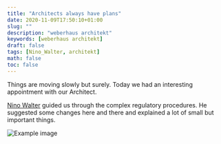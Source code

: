 ```yaml
---
title: "Architects always have plans"
date: 2020-11-09T17:50:10+01:00
slug: ""
description: "weberhaus architekt"
keywords: [weberhaus architekt]
draft: false
tags: [Nino_Walter, architekt]
math: false
toc: false
---
```


Things are moving slowly but surely. Today we had an interesting appointment with our Architect.<br>

<a href="https://www.bauatelier-walter.de/" target="_blank">Nino Walter</a> guided us through the complex regulatory procedures. He suggested some changes here and there and explained a lot of small but important things.

![Example image](/images/uploads/plan_showcase.jpg)



